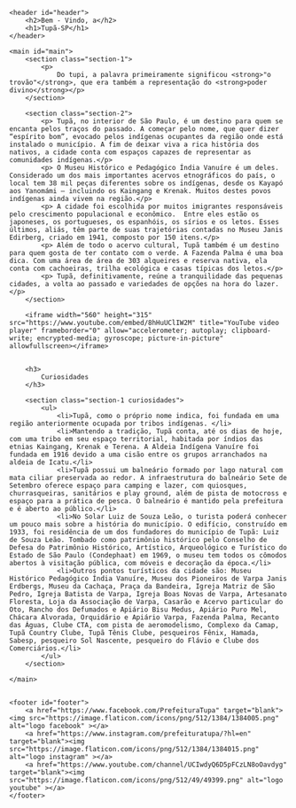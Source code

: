 <!DOCTYPE html>
<html lang="en">
<head>
    <meta charset="UTF-8">
    <meta http-equiv="X-UA-Compatible" content="IE=edge">
    <meta name="viewport" content="width=device-width, initial-scale=1.0">
    <link rel="stylesheet" href=url("https://github.com/thabsc/CTD/blob/main/Front-End/Checkpoint1/Style.css")>
    <title>Tupã - SP</title>
</head>
<body>

    <header id="header">
        <h2>Bem - Vindo, a</h2>
        <h1>Tupã-SP</h1>
    </header>

    <main id="main">
        <section class="section-1">
            <p>
                Do tupi, a palavra primeiramente significou <strong>"o trovão"</strong>, que era também a representação do <strong>poder divino</strong></p>
        </section>
        
        <section class="section-2">
            <p> Tupã, no interior de São Paulo, é um destino para quem se encanta pelos traços do passado. A começar pelo nome, que quer dizer “espírito bom”, evocado pelos indígenas ocupantes da região onde está instalado o município. A fim de deixar viva a rica história dos nativos, a cidade conta com espaços capazes de representar as comunidades indígenas.</p>
            <p> O Museu Histórico e Pedagógico Índia Vanuíre é um deles. Considerado um dos mais importantes acervos etnográficos do país, o local tem 38 mil peças diferentes sobre os indígenas, desde os Kayapó aos Yanomámi – incluindo os Kaingang e Krenak. Muitos destes povos indígenas ainda vivem na região.</p>
            <p> A cidade foi escolhida por muitos imigrantes responsáveis pelo crescimento populacional e econômico.  Entre eles estão os japoneses, os portugueses, os espanhóis, os sírios e os letos. Esses últimos, aliás, têm parte de suas trajetórias contadas no Museu Janis Edirberg, criado em 1941, composto por 150 itens.</p>
            <p> Além de todo o acervo cultural, Tupã também é um destino para quem gosta de ter contato com o verde. A Fazenda Palma é uma boa dica. Com uma área de área de 303 alqueires e reserva nativa, ela conta com cachoeiras, trilha ecológica e casas típicas dos letos.</p>
            <p> Tupã, definitivamente, reúne a tranquilidade das pequenas cidades, a volta ao passado e variedades de opções na hora do lazer.</p>
        </section>

        <iframe width="560" height="315" src="https://www.youtube.com/embed/8hHuUClIW2M" title="YouTube video player" frameborder="0" allow="accelerometer; autoplay; clipboard-write; encrypted-media; gyroscope; picture-in-picture" allowfullscreen></iframe>


        <h3>
            Curiosidades
        </h3>

        <section class="section-1 curiosidades">
            <ul>
                <li>Tupã, como o próprio nome indica, foi fundada em uma região anteriormente ocupada por tribos indígenas. </li>
                <li>Mantendo a tradição, Tupã conta, até os dias de hoje, com uma tribo em seu espaço territorial, habitada por índios das etnias Kaingang, Krenak e Terena. A Aldeia Indígena Vanuíre foi fundada em 1916 devido a uma cisão entre os grupos arranchados na aldeia de Icatu.</li>
                <li>Tupã possui um balneário formado por lago natural com mata ciliar preservada ao redor. A infraestrutura do balneário Sete de Setembro oferece espaço para camping e lazer, com quiosques, churrasqueiras, sanitários e play ground, além de pista de motocross e espaço para a prática de pesca. O balneário é mantido pela prefeitura e é aberto ao público.</li>
                <li>No Solar Luiz de Souza Leão, o turista poderá conhecer um pouco mais sobre a história do município. O edifício, construído em 1933, foi residência de um dos fundadores do município de Tupã: Luiz de Souza Leão. Tombado como patrimônio histórico pelo Conselho de Defesa do Patrimônio Histórico, Artístico, Arqueológico e Turístico do Estado de São Paulo (Condephaat) em 1969, o museu tem todos os cômodos abertos à visitação pública, com móveis e decoração da época.</li>
                <li>Outros pontos turísticos da cidade são: Museu Histórico Pedagógico Índia Vanuíre, Museu dos Pioneiros de Varpa Janis Erdbergs, Museu da Cachaça, Praça da Bandeira, Igreja Matriz de São Pedro, Igreja Batista de Varpa, Igreja Boas Novas de Varpa, Artesanato Floresta, Loja da Associação de Varpa, Casarão e Acervo particular do Oto, Rancho dos Defumados e Apiário Bisu Medus, Apiário Puro Mel, Chácara Alvorada, Orquidário e Apiário Varpa, Fazenda Palma, Recanto das Águas, Clube CTA, com pista de aeromodelismo, Complexo da Camap, Tupã Country Clube, Tupã Tênis Clube, pesqueiros Fênix, Hamada, Sabesp, pesqueiro Sol Nascente, pesqueiro do Flávio e Clube dos Comerciários.</li>
            </ul>
        </section>

    </main>


    <footer id="footer">
        <a href="https://www.facebook.com/PrefeituraTupa" target="blank"><img src="https://image.flaticon.com/icons/png/512/1384/1384005.png" alt="logo facebook" ></a>
        <a href="https://www.instagram.com/prefeituratupa/?hl=en" target="blank"><img src="https://image.flaticon.com/icons/png/512/1384/1384015.png" alt="logo instagram" ></a>
        <a href="https://www.youtube.com/channel/UCIwdyQ6D5pFCzLN8oOavdyg" target="blank"><img src="https://image.flaticon.com/icons/png/512/49/49399.png" alt="logo youtube" ></a>
    </footer>
    
</body>
</html>
